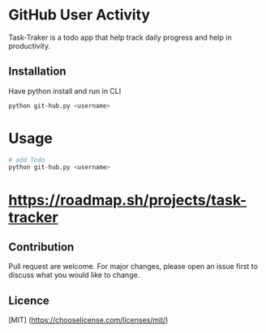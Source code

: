 # GitHub User Activity
Task-Traker is a todo app that help track daily progress and help in productivity.

## Installation
Have python install and run in CLI

```bash
python git-hub.py <username>
```

# Usage
```python
# add Todo
python git-hub.py <username>
```
# https://roadmap.sh/projects/task-tracker

## Contribution
Pull request are welcome. For major changes, please open an issue first to discuss what you would like to change.

## Licence
[MIT]
(https://chooselicense.com/licenses/mit/)